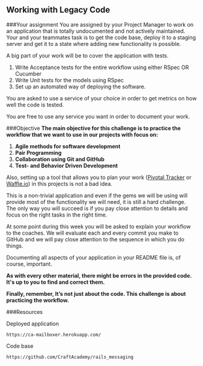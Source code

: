 ## Working with Legacy Code

###Your assignment
You are assigned by your Project Manager to work on an application that is totally undocumented and not actively maintained. Your and your teammates task is to get the code base, deploy it to a staging server and get it to a state where adding new functionality is possible. 

A big part of your work will be to cover the application with tests. 
1. Write Acceptance tests for the entire workflow using either RSpec OR Cucumber
2. Write Unit tests for the models using RSpec
3. Set up an automated way of deploying the software. 

You are asked to use a service of your choice in order to get  metrics on how well the code is tested. 

You are free to use any service you want in order to document your work.

###Objective
**The main objective for this challenge is to practice the workflow that we want to use in our projects with focus on:**

1. **Agile methods for software development**  
2. **Pair Programming**  
3. **Collaboration using Git and GitHub**  
4. **Test- and Behavior Driven Development**  

Also, setting up a tool that allows you to plan your work ([Pivotal Tracker](https://www.pivotaltracker.com/) or [Waffle.io](https://waffle.io/)) in this projects is not a bad idea. 

This is a non-trivial application and even if the gems we will be using will provide most of the functionality we will need, it is still a hard challenge. The only way you will succeed is if you pay close attention to details and focus on the right tasks in the right time.

At some point during this week you will be asked to explain your workflow to the coaches. We will evaluate each and every commit you make to GitHub and we will pay close attention to the sequence in which you do things. 

Documenting all aspects of your application in your README file is, of course, important.  
 
**As with every other material, there might be errors in the provided code. It's up to you to find and correct them.**

**Finally, remember, It’s not just about the code. This challenge is about practicing the workflow.**


###Resources

Deployed application
```
https://ca-mailboxer.herokuapp.com/
```

Code base
```
https://github.com/CraftAcademy/rails_messaging
```



